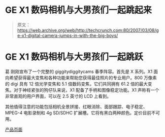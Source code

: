 # GE X1 数码相机与大男孩们一起跳起来

> 原文：<https://web.archive.org/web/http://techcrunch.com:80/2007/03/08/ge-x1-digital-camera-jumps-in-with-the-big-boys/>

# GE X1 数码相机与大男孩们一起跳跃

葛 刚刚宣布了一个完整的 giggitydiggitycams 春季阵容。首先是 X 系列。X1 面向希望获得最大变焦和各种功能来帮助您获得最佳照片的专业用户。800 万像素的 digi 具有 12 倍光学变焦和 5.1 倍数码变焦，它们共同拥有 61.2 倍的最大变焦。对于神经紧张的狗仔队来说，X1 配备了手柄和图像稳定功能。X1 声称有一个非常直观的用户界面，可以在 2.5 英寸的 LCD 上看到。

其他值得注意的功能包括相机全景拼接、红眼消除、面部跟踪、电子稳定、MPEG-4 电影录制和 4g SD/SDHC 扩展槽。它将有黑白两种颜色。定价目前不可用。

[产品页面](https://web.archive.org/web/20201204164432/http://www.general-imaging.com/cameras/x/x1.html)